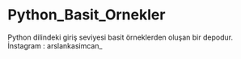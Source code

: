 # Python_Basit_Ornekler
Python dilindeki giriş seviyesi basit örneklerden oluşan bir depodur. <br>
İnstagram : arslankasimcan_
